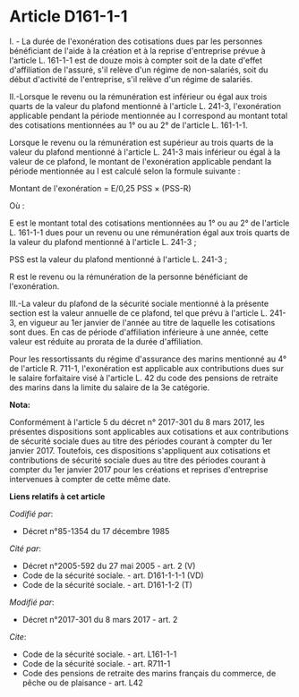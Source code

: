 # Article D161-1-1

I. - La durée de l'exonération des cotisations dues par les personnes bénéficiant de l'aide à la création et à la reprise
d'entreprise prévue à l'article L. 161-1-1 est de douze mois à compter soit de la date d'effet d'affiliation de l'assuré,
s'il relève d'un régime de non-salariés, soit du début d'activité de l'entreprise, s'il relève d'un régime de salariés. 

II.-Lorsque le revenu ou la rémunération est inférieur ou égal aux trois quarts de la valeur du plafond mentionné à l'article
L. 241-3, l'exonération applicable pendant la période mentionnée au I correspond au montant total des cotisations mentionnées
au 1° ou au 2° de l'article L. 161-1-1. 

Lorsque le revenu ou la rémunération est supérieur au trois quarts de la valeur du plafond mentionné à l'article L. 241-3
mais inférieur ou égal à la valeur de ce plafond, le montant de l'exonération applicable pendant la période mentionnée au I
est calculé selon la formule suivante : 

Montant de l'exonération = E/0,25 PSS × (PSS-R) 

Où : 

E est le montant total des cotisations mentionnées au 1° ou au 2° de l'article L. 161-1-1 dues pour un revenu ou une
rémunération égal aux trois quarts de la valeur du plafond mentionné à l'article L. 241-3 ; 

PSS est la valeur du plafond mentionné à l'article L. 241-3 ; 

R est le revenu ou la rémunération de la personne bénéficiant de l'exonération.

III.-La valeur du plafond de la sécurité sociale mentionné à la présente section est la valeur annuelle de ce plafond, tel
que prévu à l'article L. 241-3, en vigueur au 1er janvier de l'année au titre de laquelle les cotisations sont dues. En cas
de période d'affiliation inférieure à une année, cette valeur est réduite au prorata de la durée d'affiliation.

Pour les ressortissants du régime d'assurance des marins mentionné au 4° de l'article R. 711-1, l'exonération est applicable
aux contributions dues sur le salaire forfaitaire visé à l'article L. 42 du code des pensions de retraite des marins dans la
limite du salaire de la 3e catégorie.

**Nota:**

Conformément à l'article 5 du décret n° 2017-301 du 8 mars 2017, les présentes dispositions sont applicables aux cotisations
et aux contributions de sécurité sociale dues au titre des périodes courant à compter du 1er janvier 2017. Toutefois, ces
dispositions s'appliquent aux cotisations et contributions de sécurité sociale dues au titre des périodes courant à compter
du 1er janvier 2017 pour les créations et reprises d'entreprise intervenues à compter de cette même date.

**Liens relatifs à cet article**

_Codifié par_:

  - Décret n°85-1354 du 17 décembre 1985

_Cité par_:

  - Décret n°2005-592 du 27 mai 2005 - art. 2 (V)
  - Code de la sécurité sociale. - art. D161-1-1-1 (VD)
  - Code de la sécurité sociale. - art. D161-1-2 (T)

_Modifié par_:

  - Décret n°2017-301 du 8 mars 2017 - art. 2

_Cite_:

  - Code de la sécurité sociale. - art. L161-1-1
  - Code de la sécurité sociale. - art. R711-1
  - Code des pensions de retraite des marins français du commerce, de pêche ou de plaisance - art. L42
